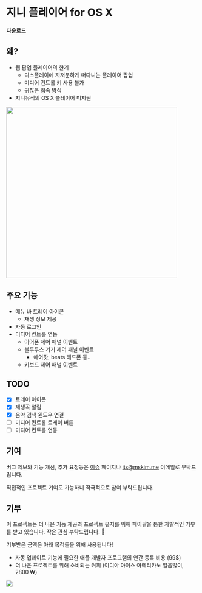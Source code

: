 # 지니 플레이어 for OS X

**[다운로드](https://github.com/mskims/genie-music-player/releases)**

## 왜?

- 웹 팝업 플레이어의 한계
  - 디스플레이에 지저분하게 떠다니는 플레이어 팝업
  - 미디어 컨트롤 키 사용 불가
  - 귀찮은 접속 방식
- 지니뮤직의 OS X 플레이어 미지원

<img src="https://user-images.githubusercontent.com/24643489/38609496-305a0f58-3db9-11e8-9ae0-25f9c640e333.png" width="450">

## 주요 기능

- 메뉴 바 트레이 아이콘
  - 재생 정보 제공
- 자동 로그인
- 미디어 컨트롤 연동
  - 이어폰 제어 패널 이벤트
  - 블루투스 기기 제어 패널 이벤트
    - 에어팟, beats 헤드폰 등..
  - 키보드 제어 패널 이벤트

## TODO

- [x] 트레이 아이콘
- [x] 재생곡 알림
- [x] 음악 검색 윈도우 연결
- [ ] 미디어 컨트롤 트레이 버튼
- [ ] 미디어 컨트롤 연동

## 기여

버그 제보와 기능 개선, 추가 요청등은 [이슈](https://github.com/mskims/genie-music-player/issues) 페이지나 its@mskim.me 이메일로 부탁드립니다.

직접적인 프로젝트 기여도 가능하니 적극적으로 참여 부탁드립니다.

## 기부

이 프로젝트는 더 나은 기능 제공과 프로젝트 유지를 위해 페이팔을 통한 자발적인 기부를 받고 있습니다. 작은 관심 부탁드립니다. 🙇

기부받은 금액은 아래 목적들을 위해 사용됩니다!

- 자동 업데이트 기능에 필요한 애플 개발자 프로그램의 연간 등록 비용 (99$)
- 더 나은 프로젝트를 위해 소비되는 커피 (이디야 아이스 아메리카노 얼음많이, 2800 ₩)

[![](https://www.paypalobjects.com/en_US/i/btn/btn_donateCC_LG.gif)](https://www.paypal.com/cgi-bin/webscr?cmd=_s-xclick&hosted_button_id=F2N35KK5WZ9WQ)

